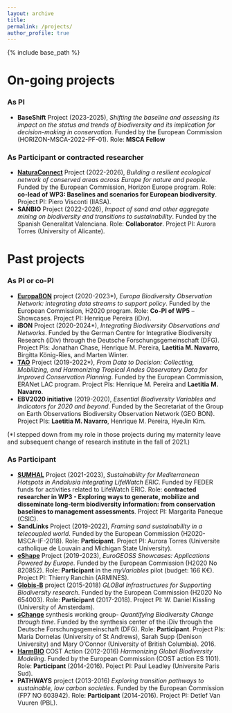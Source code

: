 ```yaml
---
layout: archive
title: 
permalink: /projects/
author_profile: true
---
```


{% include base_path %}

On-going projects
======
### As PI
* **BaseShift** Project (2023-2025), <i>Shifting the baseline and assessing its impact on the status and trends of biodiversity and its implication for decision-making in conservation</i>. Funded by the European Commission (HORIZON-MSCA-2022-PF-01). Role: **MSCA Fellow**

### As Participant or contracted researcher 
* [**NaturaConnect**](https://naturaconnect.eu/) Project (2022-2026), <i>Building a resilient ecological network of conserved areas across Europe for nature and people</i>. Funded by the European Commission, Horizon Europe program. Role: **co-lead of WP3: Baselines and scenarios for European biodiversity**. Project PI: Piero Visconti (IIASA).
* **SANBIO** Project (2022-2026), <i>Impact of sand and other aggregate mining on biodiversity and transitions to sustainability</i>. Funded by the Spanish Generalitat Valenciana. Role: **Collaborator**. Project PI: Aurora Torres (University of Alicante).  

Past projects
======
### As PI or co-PI
* [**EuropaBON**](https://europabon.org/) project (2020-2023*), <i>Europa Biodiversity Observation Network: integrating data streams to support policy</i>. Funded by the European Commission, H2020 program. Role: **Co-PI of WP5** – Showcases. Project PI: Henrique Pereira (iDiv).
* **iBON** Project (2020-2024*), <i>Integrating Biodiversity Observations and Networks</i>. Funded by the German Centre for Integrative Biodiversity Research (iDiv) through the Deutsche Forschungsgemeinschaft (DFG). Project PIs: Jonathan Chase, Henrique M. Pereira, **Laetitia M. Navarro**, Birgitta König-Ries, and Marten Winter.
* [**TAO**](https://geobon.org/about/projects/tao-tropical-andes-observatory/) Project (2019-2022*), <i>From Data to Decision: Collecting, Mobilizing, and Harmonizing Tropical Andes Observatory Data for Improved Conservation Planning</i>. Funded by the European Commission, ERANet LAC program. Project PIs: Henrique M. Pereira and **Laetitia M. Navarro**.
* **EBV2020 initiative** (2019-2020), <i>Essential Biodiversity Variables and Indicators for 2020 and beyond</i>. Funded by the Secretariat of the Group on Earth Observations Biodiversity Observation Network (GEO BON). Project PIs: **Laetitia M. Navarro**, Henrique M. Pereira, HyeJin Kim.

(*I stepped down from my role in those projects during my maternity leave and subsequent change of research institute in the fall of 2021.)

### As Participant
* [**SUMHAL**](https://lifewatcheric-sumhal.csic.es/en/) Project (2021-2023), <i>Sustainability for Mediterranean Hotspots in Andalusia integrating LifeWatch ERIC</i>. Funded by FEDER funds for activities related to LifeWatch ERIC. Role: **contracted researcher in WP3 - Exploring ways to generate, mobilize and disseminate long-term biodiversity information: from conservation baselines to management assessments**. Project PI: Margarita Paneque (CSIC).  
* **SandLinks** Project (2019-2022), <i>Framing sand sustainability in a telecoupled world</i>. Funded by the European Commission (H2020-MSCA-IF-2018). Role: **Participant**. Project PI: Aurora Torres (Universite catholique de Louvain and Michigan State University).
* [**eShape**](https://e-shape.eu/) Project (2019-2023), <i> EuroGEOSS Showcases: Applications Powered by Europe</i>. Funded by the European Commission (H2020 No 820852). Role: **Participant** in the <i>myVariables</i> pilot (budget: 166 K€). Project PI: Thierry Ranchin (ARMINES).
* [**Globis-B**](https://web.archive.org/web/20201102082845/https://www.globis-b.eu/) project (2015-2018) <i>GLOBal Infrastructures for Supporting Biodiversity research</i>. Funded by the European Commission (H2020 No 654003). Role: **Participant** (2017-2018). Project PI: W. Daniel Kissling (University of Amsterdam). 
* [**sChange**](https://www.idiv.de/en/schange.html) synthesis working group- <i>Quantifying Biodiversity Change through time</i>. Funded by the synthesis center of the iDiv through the Deutsche Forschungsgemeinschaft (DFG). Role: **Participant**. Project PIs: Maria Dornelas (University of St Andrews), Sarah Supp (Denison University) and Mary O’Connor (University of British Columbia). 2016.
* [**HarmBIO**](https://www.cost.eu/actions/ES1101/) COST Action (2012-2016) <i>Harmonizing Global Biodiversity Modeling</i>. Funded by the European Commission (COST action ES 1101). Role: **Participant** (2014-2016). Poject PI: Paul Leadley (Universite Paris Sud).
* **PATHWAYS** project (2013-2016) <i>Exploring transition pathways to sustainable, low carbon societies</i>. Funded by the European Commission (FP7 NO 603942). Role: **Participant** (2014-2016). Project PI: Detlef Van Vuuren (PBL).
